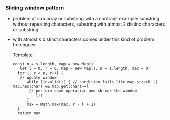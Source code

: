 ### Sliding window pattern
- problem of sub array or substring with a contraint example: substring without repeating characters, substring with atmost 2 distinc characters or substring
- with atmost k distinct characters comes under this kind of problem trchinques:
  
  Template: 

  ```
  const n = s.length, map = new Map()
     let l = 0, r = 0, map = new Map(), n = s.length, max = 0
    for (; r < n; r++) {
     // update window
        while (invalid()) { // condition fails like map.size>k || map.has(char) && map.get(char)>=l 
         // perform some operation and shrink the window
            l++
        }
        max = Math.max(max, r - l + 1)
    }
    return max

  ```
